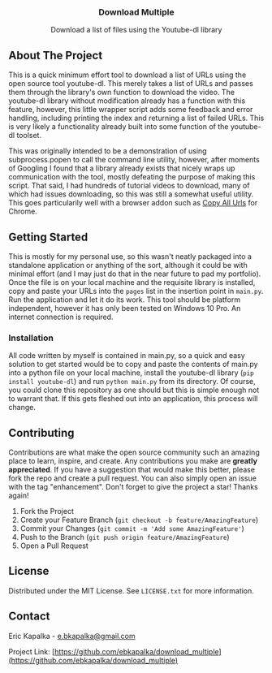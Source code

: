 <h3 align="center">Download Multiple</h3>

<p align="center">
    Download a list of files using the Youtube-dl library
</p>



<!-- ABOUT THE PROJECT -->
## About The Project

This is a quick minimum effort tool to download a list of URLs
using the open source tool youtube-dl.  This merely takes a list
of URLs and passes them through the library's own function to
download the video.  The youtube-dl library without modification
already has a function with this feature, however, this little
wrapper script adds some feedback and error handling, including
printing the index and returning a list of failed URLs.  This
is very likely a functionality already built into some function
of the youtube-dl toolset.

This was originally intended to be a demonstration of using
subprocess.popen to call the command line utility, however, 
after moments of Googling I found that a library already
exists that nicely wraps up communication with the tool, mostly
defeating the purpose of making this script.  That said,
I had hundreds of tutorial videos to download, many of which had 
issues downloading, so this was still a somewhat useful utility.
This goes particularily well with a browser addon
such as 
[Copy All Urls](https://chrome.google.com/webstore/detail/copy-all-urls/djdmadneanknadilpjiknlnanaolmbfk?hl=en) 
for Chrome.


<!-- GETTING STARTED -->
## Getting Started

This is mostly for my personal use, so this wasn't neatly
packaged into a standalone application or anything of the sort,
although it could be with minimal effort (and I may just do
that in the near future to pad my portfolio).  Once the file is
on your local machine and the requisite library is installed,
copy and paste your URLs into the `pages` list in the insertion
point in `main.py`.  Run the application and let it do its work.
This tool should be platform independent, however it has only
been tested on Windows 10 Pro.  An internet connection is required.


### Installation

All code written by myself is contained in main.py, so a quick and
easy solution to get started would be to copy and paste the contents
of main.py into a python file on your local machine, install the
youtube-dl library (`pip install youtube-dl`) and run `python main.py`
from its directory.  Of course, you could clone this repository as
one should but this is simple enough not to warrant that.  If this
gets fleshed out into an application, this process will change.


<!-- CONTRIBUTING -->
## Contributing

Contributions are what make the open source community such an amazing 
place to learn, inspire, and create. Any contributions you make are 
**greatly appreciated**. If you have a suggestion that would make this 
better, please fork the repo and create a pull request. You can also 
simply open an issue with the tag "enhancement". Don't forget to give 
the project a star! Thanks again!

1. Fork the Project
2. Create your Feature Branch (`git checkout -b feature/AmazingFeature`)
3. Commit your Changes (`git commit -m 'Add some AmazingFeature'`)
4. Push to the Branch (`git push origin feature/AmazingFeature`)
5. Open a Pull Request


<!-- LICENSE -->
## License

Distributed under the MIT License. See `LICENSE.txt` for more information.


<!-- CONTACT -->
## Contact

Eric Kapalka - e.bkapalka@gmail.com

Project Link: [https://github.com/ebkapalka/download_multiple](https://github.com/ebkapalka/download_multiple)
